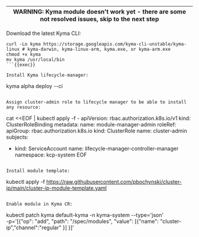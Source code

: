 |WARNING: Kyma module doesn't work yet - there are some not resolved issues, skip to the next step|
|---|

Download the latest Kyma CLI:
```
curl -Lo kyma https://storage.googleapis.com/kyma-cli-unstable/kyma-linux # kyma-darwin, kyma-linux-arm, kyma.exe, or kyma-arm.exe
chmod +x kyma
mv kyma /usr/local/bin
```{{exec}}

Install Kyma lifecycle-manager:
```
kyma alpha deploy --ci
```{{exec}}

Assign cluster-admin role to lifecycle manager to be able to install any resource:
```
cat <<EOF | kubectl apply -f - 
apiVersion: rbac.authorization.k8s.io/v1
kind: ClusterRoleBinding
metadata:
  name: module-manager-admin
roleRef:
  apiGroup: rbac.authorization.k8s.io
  kind: ClusterRole
  name: cluster-admin
subjects:
- kind: ServiceAccount
  name: lifecycle-manager-controller-manager
  namespace: kcp-system
EOF
```{{exec}}

Install module template:
```
kubectl apply -f https://raw.githubusercontent.com/pbochynski/cluster-ip/main/cluster-ip-module-template.yaml
```{{exec}}

Enable module in Kyma CR:
```
kubectl patch kyma default-kyma -n kyma-system --type='json' \
-p='[{"op": "add", "path": "/spec/modules", "value": [{"name": "cluster-ip","channel":"regular" }] }]'
```{{exec}}


